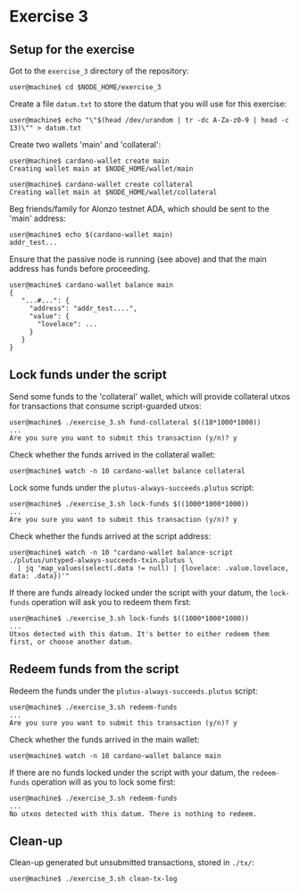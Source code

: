 # Exercise 3

## Setup for the exercise
Got to the `exercise_3` directory of the repository:
```
user@machine$ cd $NODE_HOME/exercise_3
```

Create a file `datum.txt` to store the datum that you will use for this exercise:
```
user@machine$ echo "\"$(head /dev/urandom | tr -dc A-Za-z0-9 | head -c 13)\"" > datum.txt
```

Create two wallets 'main' and 'collateral':
```
user@machine$ cardano-wallet create main
Creating wallet main at $NODE_HOME/wallet/main

user@machine$ cardano-wallet create collateral
Creating wallet main at $NODE_HOME/wallet/collateral
```

Beg friends/family for Alonzo testnet ADA, which should be sent to the 'main' address:
```
user@machine$ echo $(cardano-wallet main)
addr_test...
```

Ensure that the passive node is running (see above) and that the main address has funds before proceeding.
```
user@machine$ cardano-wallet balance main
{
   "...#...": {
     "address": "addr_test....",
     "value": {
       "lovelace": ...
     }
   }
}
```

## Lock funds under the script
Send some funds to the 'collateral' wallet, which will provide collateral utxos for transactions that consume script-guarded utxos:
```
user@machine$ ./exercise_3.sh fund-collateral $((10*1000*1000))
...
Are you sure you want to submit this transaction (y/n)? y
```

Check whether the funds arrived in the collateral wallet:
```
user@machine$ watch -n 10 cardano-wallet balance collateral
```

Lock some funds under the `plutus-always-succeeds.plutus` script:
```
user@machine$ ./exercise_3.sh lock-funds $((1000*1000*1000))
...
Are you sure you want to submit this transaction (y/n)? y
```

Check whether the funds arrived at the script address:
```
user@machine$ watch -n 10 "cardano-wallet balance-script ./plutus/untyped-always-succeeds-txin.plutus \
  | jq 'map_values(select(.data != null) | {lovelace: .value.lovelace, data: .data})'"
```

If there are funds already locked under the script with your datum, the `lock-funds` operation will ask you to redeem them first:
```
user@machine$ ./exercise_3.sh lock-funds $((1000*1000*1000))
...
Utxos detected with this datum. It's better to either redeem them first, or choose another datum.
```

## Redeem funds from the script
Redeem the funds under the `plutus-always-succeeds.plutus` script:
```
user@machine$ ./exercise_3.sh redeem-funds
...
Are you sure you want to submit this transaction (y/n)? y
```

Check whether the funds arrived in the main wallet:
```
user@machine$ watch -n 10 cardano-wallet balance main
```

If there are no funds locked under the script with your datum, the `redeem-funds` operation will as you to lock some first:
```
user@machine$ ./exercise_3.sh redeem-funds
...
No utxos detected with this datum. There is nothing to redeem.
```

## Clean-up
Clean-up generated but unsubmitted transactions, stored in `./tx/`:
```
user@machine$ ./exercise_3.sh clean-tx-log
```



